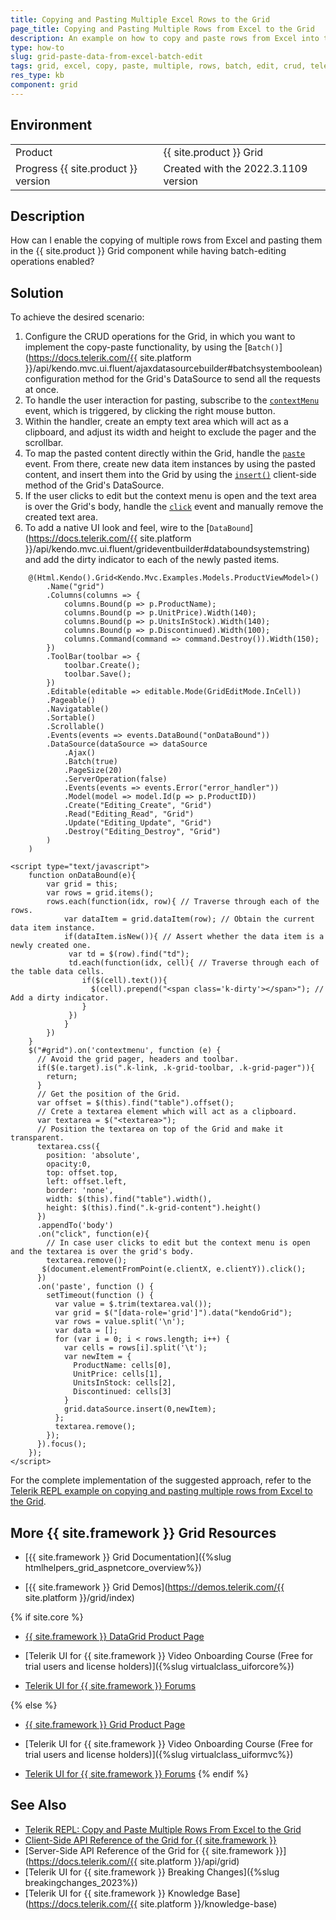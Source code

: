 ```yaml
---
title: Copying and Pasting Multiple Excel Rows to the Grid
page_title: Copying and Pasting Multiple Rows from Excel to the Grid
description: An example on how to copy and paste rows from Excel into the {{ site.product }} Grid.
type: how-to
slug: grid-paste-data-from-excel-batch-edit
tags: grid, excel, copy, paste, multiple, rows, batch, edit, crud, telerik, core, mvc
res_type: kb
component: grid
---
```


## Environment

<table>
 <tr>
  <td>Product</td>
  <td>{{ site.product }} Grid</td>
 </tr>
 <tr>
  <td>Progress {{ site.product }} version</td>
  <td>Created with the 2022.3.1109 version</td>
 </tr>
</table>

## Description

How can I enable the copying of multiple rows from Excel and pasting them in the {{ site.product }} Grid component while having batch-editing operations enabled?

## Solution

To achieve the desired scenario: 

1. Configure the CRUD operations for the Grid, in which you want to implement the copy-paste functionality, by using the [`Batch()`](https://docs.telerik.com/{{ site.platform }}/api/kendo.mvc.ui.fluent/ajaxdatasourcebuilder#batchsystemboolean) configuration method for the Grid's DataSource to send all the requests at once.
1. To handle the user interaction for pasting, subscribe to the [`contextMenu`](https://developer.mozilla.org/en-US/docs/Web/API/Element/contextmenu_event) event, which is triggered, by clicking the right mouse button.
1. Within the handler, create an empty text area which will act as a clipboard, and adjust its width and height to exclude the pager and the scrollbar.
1. To map the pasted content directly within the Grid, handle the [`paste`](https://developer.mozilla.org/en-US/docs/Web/API/Element/paste_event) event. From there, create new data item instances by using the pasted content, and insert them into the Grid by using the [`insert()`](https://docs.telerik.com/kendo-ui/api/javascript/data/datasource/methods/insert) client-side method of the Grid's DataSource.
1. If the user clicks to edit but the context menu is open and the text area is over the Grid's body, handle the [`click`](https://developer.mozilla.org/en-US/docs/Web/API/Element/click_event) event and manually remove the created text area.
1. To add a native UI look and feel, wire to the [`DataBound`](https://docs.telerik.com/{{ site.platform }}/api/kendo.mvc.ui.fluent/grideventbuilder#databoundsystemstring) and add the dirty indicator to each of the newly pasted items.

```Razor Index.cshtml
    @(Html.Kendo().Grid<Kendo.Mvc.Examples.Models.ProductViewModel>()
        .Name("grid")
        .Columns(columns => {
            columns.Bound(p => p.ProductName);
            columns.Bound(p => p.UnitPrice).Width(140);
            columns.Bound(p => p.UnitsInStock).Width(140);
            columns.Bound(p => p.Discontinued).Width(100);
            columns.Command(command => command.Destroy()).Width(150);
        })
        .ToolBar(toolbar => {
            toolbar.Create();
            toolbar.Save();
        })
        .Editable(editable => editable.Mode(GridEditMode.InCell))
        .Pageable()
        .Navigatable()
        .Sortable()
        .Scrollable()
        .Events(events => events.DataBound("onDataBound"))
        .DataSource(dataSource => dataSource
            .Ajax()
            .Batch(true)
            .PageSize(20)
            .ServerOperation(false)
            .Events(events => events.Error("error_handler"))
            .Model(model => model.Id(p => p.ProductID))
            .Create("Editing_Create", "Grid")
            .Read("Editing_Read", "Grid")
            .Update("Editing_Update", "Grid")
            .Destroy("Editing_Destroy", "Grid")
        )
    )
```
```JS script.js
<script type="text/javascript">
    function onDataBound(e){
        var grid = this;
        var rows = grid.items();
        rows.each(function(idx, row){ // Traverse through each of the rows.
            var dataItem = grid.dataItem(row); // Obtain the current data item instance.
            if(dataItem.isNew()){ // Assert whether the data item is a newly created one.
             var td = $(row).find("td");
             td.each(function(idx, cell){ // Traverse through each of the table data cells.
                if($(cell).text()){
                  $(cell).prepend("<span class='k-dirty'></span>"); // Add a dirty indicator.
                }
             })
            }
        })
    }
    $("#grid").on('contextmenu', function (e) {
      // Avoid the grid pager, headers and toolbar.
      if($(e.target).is(".k-link, .k-grid-toolbar, .k-grid-pager")){
        return;
      }
      // Get the position of the Grid.
      var offset = $(this).find("table").offset();
      // Crete a textarea element which will act as a clipboard.
      var textarea = $("<textarea>");
      // Position the textarea on top of the Grid and make it transparent.
      textarea.css({
        position: 'absolute',
        opacity:0,
        top: offset.top,
        left: offset.left,
        border: 'none',
        width: $(this).find("table").width(),
        height: $(this).find(".k-grid-content").height()
      })
      .appendTo('body')
      .on("click", function(e){
        // In case user clicks to edit but the context menu is open and the textarea is over the grid's body.
        textarea.remove();
       $(document.elementFromPoint(e.clientX, e.clientY)).click();
      })
      .on('paste', function () {
        setTimeout(function () {
          var value = $.trim(textarea.val());
          var grid = $("[data-role='grid']").data("kendoGrid");
          var rows = value.split('\n');
          var data = [];    
          for (var i = 0; i < rows.length; i++) {
            var cells = rows[i].split('\t');
            var newItem = {
              ProductName: cells[0],
              UnitPrice: cells[1],
              UnitsInStock: cells[2],
              Discontinued: cells[3]
            }
            grid.dataSource.insert(0,newItem);
          };
          textarea.remove();
        });            
      }).focus();          
    });
</script>

```

For the complete implementation of the suggested approach, refer to the [Telerik REPL example on copying and pasting multiple rows from Excel to the Grid](https://netcorerepl.telerik.com/wGFcGiYB12uGd1J329).

## More {{ site.framework }} Grid Resources

* [{{ site.framework }} Grid Documentation]({%slug htmlhelpers_grid_aspnetcore_overview%})

* [{{ site.framework }} Grid Demos](https://demos.telerik.com/{{ site.platform }}/grid/index)

{% if site.core %}
* [{{ site.framework }} DataGrid Product Page](https://www.telerik.com/aspnet-core-ui/grid)

* [Telerik UI for {{ site.framework }} Video Onboarding Course (Free for trial users and license holders)]({%slug virtualclass_uiforcore%})

* [Telerik UI for {{ site.framework }} Forums](https://www.telerik.com/forums/aspnet-core-ui)

{% else %}
* [{{ site.framework }} Grid Product Page](https://www.telerik.com/aspnet-mvc/grid)

* [Telerik UI for {{ site.framework }} Video Onboarding Course (Free for trial users and license holders)]({%slug virtualclass_uiformvc%})

* [Telerik UI for {{ site.framework }} Forums](https://www.telerik.com/forums/aspnet-mvc)
{% endif %}

## See Also

* [Telerik REPL: Copy and Paste Multiple Rows From Excel to the Grid](https://netcorerepl.telerik.com/wGFcGiYB12uGd1J329)
* [Client-Side API Reference of the Grid for {{ site.framework }}](https://docs.telerik.com/kendo-ui/api/javascript/ui/grid)
* [Server-Side API Reference of the Grid for {{ site.framework }}](https://docs.telerik.com/{{ site.platform }}/api/grid)
* [Telerik UI for {{ site.framework }} Breaking Changes]({%slug breakingchanges_2023%})
* [Telerik UI for {{ site.framework }} Knowledge Base](https://docs.telerik.com/{{ site.platform }}/knowledge-base)
